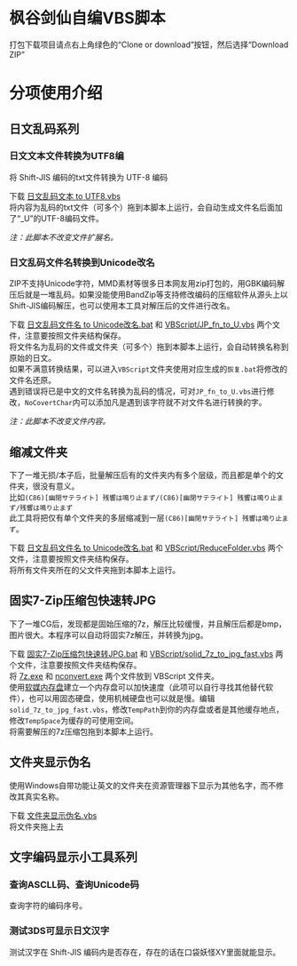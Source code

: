 # 枫谷剑仙自编VBS脚本
打包下载项目请点右上角绿色的“Clone or download”按钮，然后选择“Download ZIP”
# 分项使用介绍
## 日文乱码系列
### 日文文本文件转换为UTF8编
将 Shift-JIS 编码的txt文件转换为 UTF-8 编码

下载 [日文乱码文本 to UTF8.vbs](https://github.com/Mapaler/VBScript/raw/master/%E6%97%A5%E6%96%87%E4%B9%B1%E7%A0%81%E6%96%87%E6%9C%AC%20to%20UTF8.vbs)  
将内容为乱码的txt文件（可多个）拖到本脚本上运行，会自动生成文件名后面加了“_U”的UTF-8编码文件。

*注：此脚本不改变文件扩展名。*
### 日文乱码文件名转换到Unicode改名
ZIP不支持Unicode字符，MMD素材等很多日本网友用zip打包的，用GBK编码解压后就是一堆乱码。如果没能使用BandZip等支持修改编码的压缩软件从源头上以Shift-JIS编码解压，也可以使用本工具对解压后的文件进行改名。

下载 [日文乱码文件名 to Unicode改名.bat](https://github.com/Mapaler/VBScript/raw/master/%E6%97%A5%E6%96%87%E4%B9%B1%E7%A0%81%E6%96%87%E4%BB%B6%E5%90%8D%20to%20Unicode%E6%94%B9%E5%90%8D.bat) 和 [VBScript/JP_fn_to_U.vbs](https://github.com/Mapaler/VBScript/raw/master/VBScript/JP_fn_to_U.vbs) 两个文件，注意要按照文件夹结构保存。  
将文件名为乱码的文件或文件夹（可多个）拖到本脚本上运行，会自动转换名称到原始的日文。  
如果不满意转换结果，可以进入`VBScript`文件夹使用对应生成的`恢复.bat`将修改的文件名还原。  
遇到错误将已是中文的文件名转换为乱码的情况，可对`JP_fn_to_U.vbs`进行修改，`NoCovertChar`内可以添加凡是遇到该字符就不对文件名进行转换的字。

*注：此脚本不改变文件内容。*
## 缩减文件夹
下了一堆无损/本子后，批量解压后有的文件夹内有多个层级，而且都是单个的文件夹，很没有意义。  
比如`(C86)[幽閉サテライト] 残響は鳴り止まず/(C86)[幽閉サテライト] 残響は鳴り止まず/残響は鳴り止まず`  
此工具将把仅有单个文件夹的多层缩减到一层`(C86)[幽閉サテライト] 残響は鳴り止まず`。

下载 [日文乱码文件名 to Unicode改名.bat](https://github.com/Mapaler/VBScript/raw/master/%E7%BC%A9%E5%87%8F%E6%96%87%E4%BB%B6%E5%A4%B9.bat) 和 [VBScript/ReduceFolder.vbs](https://github.com/Mapaler/VBScript/raw/master/VBScript/ReduceFolder.vbs) 两个文件，注意要按照文件夹结构保存。  
将所有文件夹所在的父文件夹拖到本脚本上运行。
## 固实7-Zip压缩包快速转JPG
下了一堆CG后，发现都是固始压缩的7z，解压比较缓慢，并且解压后都是bmp，图片很大。本程序可以自动将固实7z解压，并转换为jpg。

下载 [固实7-Zip压缩包快速转JPG.bat](https://github.com/Mapaler/VBScript/raw/master/%E5%9B%BA%E5%AE%9E7-Zip%E5%8E%8B%E7%BC%A9%E5%8C%85%E5%BF%AB%E9%80%9F%E8%BD%ACJPG.bat) 和 [VBScript/solid_7z_to_jpg_fast.vbs](https://github.com/Mapaler/VBScript/raw/master/VBScript/solid_7z_to_jpg_fast.vbs) 两个文件，注意要按照文件夹结构保存。  
将 [7z.exe](https://sparanoid.com/lab/7z/) 和 [nconvert.exe](https://www.xnview.com/en/nconvert/) 两个文件放到 VBScript 文件夹。  
使用[软媒内存盘](https://mofang.ruanmei.com/)建立一个内存盘可以加快速度（此项可以自行寻找其他替代软件），也可以用固态硬盘，使用机械硬盘也可以就是慢。编辑`solid_7z_to_jpg_fast.vbs`，修改`TempPath`到你的内存盘或者是其他缓存地点，修改`TempSpace`为缓存的可使用空间。  
将需要解压的7z压缩包拖到本脚本上运行。
## 文件夹显示伪名
使用Windows自带功能让英文的文件夹在资源管理器下显示为其他名字，而不修改其真实名称。

下载 [文件夹显示伪名.vbs](https://github.com/Mapaler/VBScript/raw/master/%E6%96%87%E4%BB%B6%E5%A4%B9%E6%98%BE%E7%A4%BA%E4%BC%AA%E5%90%8D.vbs)  
将文件夹拖上去
## 文字编码显示小工具系列
### 查询ASCLL码、查询Unicode码
查询字符的编码序号。
### 测试3DS可显示日文汉字
测试汉字在 Shift-JIS 编码内是否存在，存在的话在口袋妖怪XY里面就能显示。